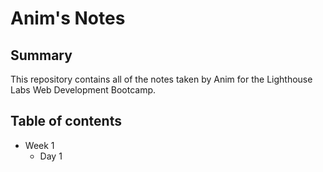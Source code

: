 # Anim's Notes

## Summary 

This repository contains all of the notes taken by Anim for the Lighthouse Labs Web Development Bootcamp.

## Table of contents

* Week 1
  * Day 1
